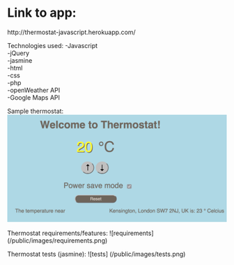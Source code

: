 <h1>Link to app: </h1> http://thermostat-javascript.herokuapp.com/

Technologies used:
-Javascript <br>
-jQuery <br>
-jasmine <br>
-html <br>
-css <br>
-php <br>
-openWeather API <br>
-Google Maps API <br>

Sample thermostat:
![sample](/public/images/sample.png)

Thermostat requirements/features:
![requirements] (/public/images/requirements.png)

Thermostat tests (jasmine):
![tests] (/public/images/tests.png)
